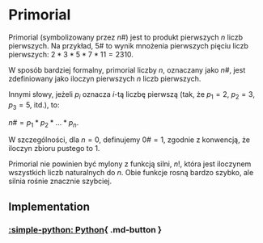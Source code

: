 # Primorial

Primorial (symbolizowany przez $n\#$) jest to produkt pierwszych $n$ liczb pierwszych. Na przykład, $5\#$ to wynik mnożenia pierwszych pięciu liczb pierwszych: $2 * 3 * 5 * 7 * 11 = 2310$.

W sposób bardziej formalny, primorial liczby $n$, oznaczany jako $n\#$, jest zdefiniowany jako iloczyn pierwszych $n$ liczb pierwszych. 

Innymi słowy, jeżeli $p_i$ oznacza $i$-tą liczbę pierwszą (tak, że $p_1 = 2$, $p_2 = 3$, $p_3 = 5$, itd.), to:

$n\# = p_1 * p_2 * ... * p_n$.

W szczególności, dla $n = 0$, definujemy $0\# = 1$, zgodnie z konwencją, że iloczyn zbioru pustego to $1$.

Primorial nie powinien być mylony z funkcją silni, $n!$, która jest iloczynem wszystkich liczb naturalnych do $n$. Obie funkcje rosną bardzo szybko, ale silnia rośnie znacznie szybciej.

## Implementation

### [:simple-python: Python](../../programming/python/algorithms/integers/primorial.md){ .md-button }
